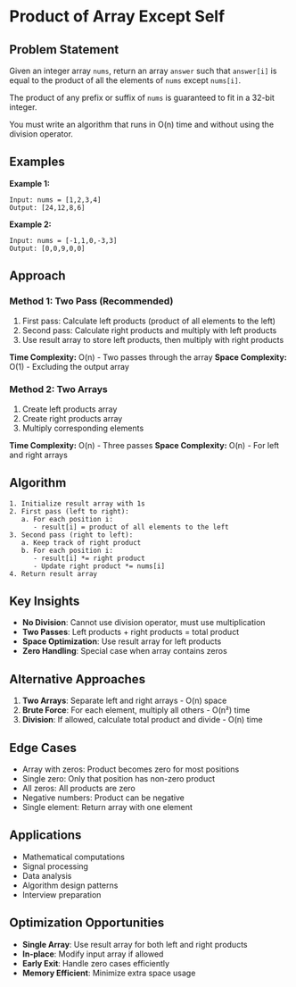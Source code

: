 # Product of Array Except Self

## Problem Statement

Given an integer array `nums`, return an array `answer` such that `answer[i]` is equal to the product of all the elements of `nums` except `nums[i]`.

The product of any prefix or suffix of `nums` is guaranteed to fit in a 32-bit integer.

You must write an algorithm that runs in O(n) time and without using the division operator.

## Examples

**Example 1:**
```
Input: nums = [1,2,3,4]
Output: [24,12,8,6]
```

**Example 2:**
```
Input: nums = [-1,1,0,-3,3]
Output: [0,0,9,0,0]
```

## Approach

### Method 1: Two Pass (Recommended)
1. First pass: Calculate left products (product of all elements to the left)
2. Second pass: Calculate right products and multiply with left products
3. Use result array to store left products, then multiply with right products

**Time Complexity:** O(n) - Two passes through the array
**Space Complexity:** O(1) - Excluding the output array

### Method 2: Two Arrays
1. Create left products array
2. Create right products array
3. Multiply corresponding elements

**Time Complexity:** O(n) - Three passes
**Space Complexity:** O(n) - For left and right arrays

## Algorithm

```
1. Initialize result array with 1s
2. First pass (left to right):
   a. For each position i:
      - result[i] = product of all elements to the left
3. Second pass (right to left):
   a. Keep track of right product
   b. For each position i:
      - result[i] *= right product
      - Update right product *= nums[i]
4. Return result array
```

## Key Insights

- **No Division**: Cannot use division operator, must use multiplication
- **Two Passes**: Left products + right products = total product
- **Space Optimization**: Use result array for left products
- **Zero Handling**: Special case when array contains zeros

## Alternative Approaches

1. **Two Arrays**: Separate left and right arrays - O(n) space
2. **Brute Force**: For each element, multiply all others - O(n²) time
3. **Division**: If allowed, calculate total product and divide - O(n) time

## Edge Cases

- Array with zeros: Product becomes zero for most positions
- Single zero: Only that position has non-zero product
- All zeros: All products are zero
- Negative numbers: Product can be negative
- Single element: Return array with one element

## Applications

- Mathematical computations
- Signal processing
- Data analysis
- Algorithm design patterns
- Interview preparation

## Optimization Opportunities

- **Single Array**: Use result array for both left and right products
- **In-place**: Modify input array if allowed
- **Early Exit**: Handle zero cases efficiently
- **Memory Efficient**: Minimize extra space usage
